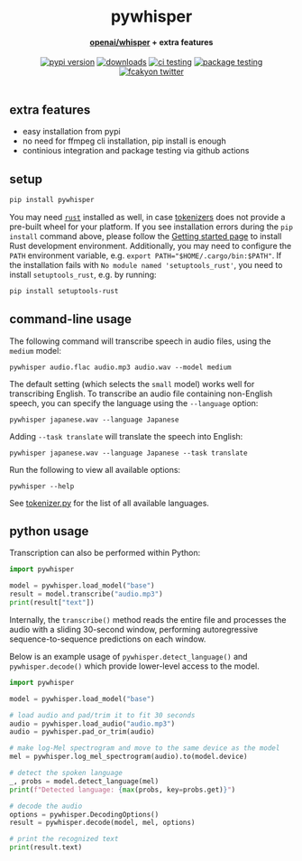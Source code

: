 <div align="center">
<h1>
  pywhisper
</h1>

<h4>
  <a href="https://github.com/openai/whisper/tree/9f70a352f9f8630ab3aa0d06af5cb9532bd8c21d">openai/whisper</a> + extra features
</h4>

<div>
    <a href="https://badge.fury.io/py/pywhisper"><img src="https://badge.fury.io/py/pywhisper.svg" alt="pypi version"></a>
    <a href="https://pepy.tech/project/pywhisper"><img src="https://pepy.tech/badge/pywhisper" alt="downloads"></a>
    <a href="https://github.com/fcakyon/pywhisper/actions/workflows/ci.yml"><img src="https://github.com/fcakyon/yolov5-pip/actions/workflows/ci.yml/badge.svg" alt="ci testing"></a>
    <a href="https://github.com/fcakyon/pywhisper/actions/workflows/package_testing.yml"><img src="https://github.com/fcakyon/yolov5-pip/actions/workflows/package_testing.yml/badge.svg" alt="package testing"></a>
    <a href="https://twitter.com/fcakyon"><img src="https://img.shields.io/twitter/follow/fcakyon?color=blue&logo=twitter&style=flat" alt="fcakyon twitter"></a>
    <br>
    <br>
    
</div>
</div>

## extra features

- easy installation from pypi
- no need for ffmpeg cli installation, pip install is enough
- continious integration and package testing via github actions

## setup

```bash
pip install pywhisper
```

You may need [`rust`](http://rust-lang.org) installed as well, in case [tokenizers](https://pypi.org/project/tokenizers/) does not provide a pre-built wheel for your platform. If you see installation errors during the `pip install` command above, please follow the [Getting started page](https://www.rust-lang.org/learn/get-started) to install Rust development environment. Additionally, you may need to configure the `PATH` environment variable, e.g. `export PATH="$HOME/.cargo/bin:$PATH"`. If the installation fails with `No module named 'setuptools_rust'`, you need to install `setuptools_rust`, e.g. by running:

```bash
pip install setuptools-rust
```

## command-line usage

The following command will transcribe speech in audio files, using the `medium` model:

    pywhisper audio.flac audio.mp3 audio.wav --model medium

The default setting (which selects the `small` model) works well for transcribing English. To transcribe an audio file containing non-English speech, you can specify the language using the `--language` option:

    pywhisper japanese.wav --language Japanese

Adding `--task translate` will translate the speech into English:

    pywhisper japanese.wav --language Japanese --task translate

Run the following to view all available options:

    pywhisper --help

See [tokenizer.py](pywhisper/tokenizer.py) for the list of all available languages.


## python usage

Transcription can also be performed within Python: 

```python
import pywhisper

model = pywhisper.load_model("base")
result = model.transcribe("audio.mp3")
print(result["text"])
```

Internally, the `transcribe()` method reads the entire file and processes the audio with a sliding 30-second window, performing autoregressive sequence-to-sequence predictions on each window.

Below is an example usage of `pywhisper.detect_language()` and `pywhisper.decode()` which provide lower-level access to the model.

```python
import pywhisper

model = pywhisper.load_model("base")

# load audio and pad/trim it to fit 30 seconds
audio = pywhisper.load_audio("audio.mp3")
audio = pywhisper.pad_or_trim(audio)

# make log-Mel spectrogram and move to the same device as the model
mel = pywhisper.log_mel_spectrogram(audio).to(model.device)

# detect the spoken language
_, probs = model.detect_language(mel)
print(f"Detected language: {max(probs, key=probs.get)}")

# decode the audio
options = pywhisper.DecodingOptions()
result = pywhisper.decode(model, mel, options)

# print the recognized text
print(result.text)
```
